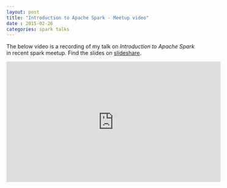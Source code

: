 ```yaml
---
layout: post
title: "Introduction to Apache Spark - Meetup video"
date : 2015-02-26
categories: spark talks
---
```

The below video is a recording of my talk on *Introduction to Apache Spark* in recent spark meetup. Find the slides on [slideshare](http://www.slideshare.net/datamantra/introduction-to-apache-spark-45062010).




<div class="video-container"> <iframe src="https://www.youtube.com/embed/9mN3N3aoF2w" frameborder="0" width="560" height="315"></iframe> </div>
